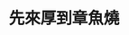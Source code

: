 ---
title: "先來厚到章魚燒"
description: "先來厚到章魚燒"
layout: shop
keywords:
  - 美食競賽
  - 台灣美食
  - 美食精選
datePublished: "2025-06-30"
dateModified: "2025-07-06"
city: "台北市"
district: "大同區"
address: "台北市大同區寧夏路007號攤位"
phone: "0900115593"
geo: "25.05686103296426, 121.51557884017375"
google_map: "https://maps.app.goo.gl/7sfCpfBRAakBzhjh7"
footinder: "https://footinder.com.tw/%E5%8F%B0%E5%8C%97%E5%B8%82%E5%A4%A7%E5%90%8C%E5%8D%80/362111/"
official: "https://www.facebook.com/p/%E5%85%88%E4%BE%86%E5%8E%9A%E5%88%B0%E7%AB%A0%E9%AD%9A%E7%87%92-100054696013318/"
award:
  - name: "夜市王"
    year: "2024"
    entries:
      - nightMarket: "寧夏夜市"
        food_type: "章魚燒"
        rank: "第七名"

---